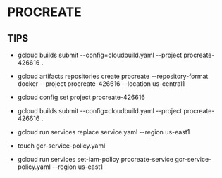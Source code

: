 # PROCREATE

## TIPS

- gcloud builds submit --config=cloudbuild.yaml --project procreate-426616 .

- gcloud artifacts repositories create procreate --repository-format docker --project procreate-426616 --location us-central1

- gcloud config set project procreate-426616

- gcloud builds submit --config=cloudbuild.yaml --project procreate-426616 .

- gcloud run services replace service.yaml --region us-east1

- touch gcr-service-policy.yaml

- gcloud run services set-iam-policy procreate-service gcr-service-policy.yaml --region us-east1
